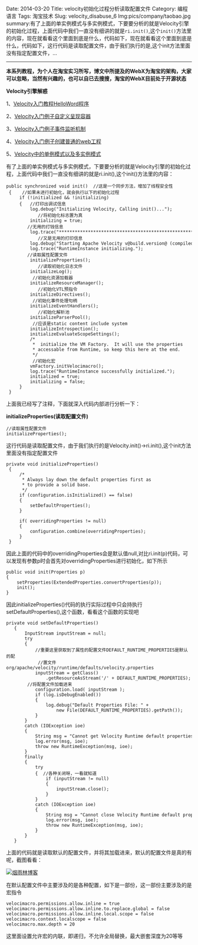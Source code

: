 Date: 2014-03-20
Title: velocity初始化过程分析读取配置文件
Category: 编程语言
Tags: 淘宝技术
Slug: velocity_disabuse_6
Img:pics/company/taobao.jpg
summary:有了上面的单实例模式与多实例模式，下要要分析的就是Velocity引擎的初始化过程，上面代码中我们一直没有细讲的就是`ri.init()`,这个`init()`方法里的内容，现在就看看这个里面到底是什么，代码如下，现在就看看这个里面到底是什么，代码如下，这行代码是读取配置文件，由于我们执行的是,这个init方法里面没有指定配置文件，...

----------

**本系列教程，为个人在淘宝实习所写，博文中所提及的WebX为淘宝的架构，大家可以忽略，当然有兴趣的，也可以自已去搜搜，淘宝的WebX目前处于开源状态**

**Velocity引擎解惑**

1、<a href="http://www.yanyulin.info/pages/2014/03/velocity_disabuse_1.html" target="_blank">Velocity入门教程HelloWord程序</a>

2、<a href="http://www.yanyulin.info/pages/2014/03/velocity_disabuse_2.html" target="_blank">Velocity入门例子自定义呈现容器</a>

3、<a href="http://www.yanyulin.info/pages/2014/03/velocity_disabuse_3.html" target="_blank">Velocity入门例子事件监听机制</a>


4、<a href="http://www.yanyulin.info/pages/2014/03/velocity_disabuse_4.html" target="_blank">Velocity入门例子创建普通的web工程</a>

5、<a href="http://www.yanyulin.info/pages/2014/03/velocity_disabuse_5.html" target="_blank">Velocity中的单例模式以及多实例模式</a>

有了上面的单实例模式与多实例模式，下要要分析的就是Velocity引擎的初始化过程，上面代码中我们一直没有细讲的就是ri.init(),这个init()方法里的内容：
　　

	public synchronized void init()  //这是一个同步方法，增加了线程安全性
	 {    //如果未进行初始化，就会执行以下的初始化过程
	     if (!initialized && !initializing)  
	     {   //打印出调试信息
	         log.debug("Initializing Velocity, Calling init()...");
				//将初始化标志置为真  
	         initializing = true;  
	  		//无用的打钱信息
	         log.trace("*******************************************************************");  
				//又是无用的打印信息
	         log.debug("Starting Apache Velocity v@build.version@ (compiled: @build.time@)");  
	         log.trace("RuntimeInstance initializing.");  
	  	    //读取属性配置文件
	         initializeProperties();
			    //读取初始化日志文件  
	         initializeLog();  
	          //初始化资源加载器
	         initializeResourceManager();
			    //初始化VTL预指令 
	         initializeDirectives();
	          //初始化事件处理句柄
	         initializeEventHandlers(); 
			    //初始化解析池 
	         initializeParserPool();  
	          //应该是static content include system
	         initializeIntrospection();  
	         initializeEvaluateScopeSettings();  
	         /* 
	          *  initialize the VM Factory.  It will use the properties 
	          * accessable from Runtime, so keep this here at the end. 
	          */  
	          //初始化宏
	         vmFactory.initVelocimacro();  
	         log.trace("RuntimeInstance successfully initialized.");  
	         initialized = true;  
	         initializing = false;  
	     }  
	 }  


上面我已经写了注释，下面就深入代码内部进行分析一下：

**initializeProperties(读取配置文件)**

 	//读取属性配置文件
	initializeProperties();

这行代码是读取配置文件，由于我们执行的是Velocity.init()->ri.init(),这个init方法里面没有指定配置文件


	private void initializeProperties()  
	 {  
	     /* 
	      * Always lay down the default properties first as 
	      * to provide a solid base. 
	      */  
	     if (configuration.isInitialized() == false)  
	     {  
	         setDefaultProperties();  
	     }  
	  
	     if( overridingProperties != null)  
	     {  
	         configuration.combine(overridingProperties);  
	     }  
	 }


因此上面的代码中的overridingProperties会是默认值null,对比ri.init(p)代码，可以发现有参数p时会首先对overridingProperties进行初始化，如下所示

	public void init(Properties p)  
	{  
	    setProperties(ExtendedProperties.convertProperties(p));  
	    init();  
	}  

因此initializeProperties()代码的执行实际过程中只会持执行setDefaultProperties(),这个函数，看看这个函数的实现吧

	private void setDefaultProperties()  
	   {  
	       InputStream inputStream = null;  
	       try  
	       {  
	           //重要这里获取到了属性的配置文件DEFAULT_RUNTIME_PROPERTIES是默认的配
				//置文件org/apache/velocity/runtime/defaults/velocity.properties
	           inputStream = getClass()  
	               .getResourceAsStream('/' + DEFAULT_RUNTIME_PROPERTIES);  
	  		//将配置文件加载进来
	           configuration.load( inputStream );  
	           if (log.isDebugEnabled())  
	           {  
	               log.debug("Default Properties File: " +  
	                   new File(DEFAULT_RUNTIME_PROPERTIES).getPath());  
	           }  
	       }  
	       catch (IOException ioe)  
	       {  
	           String msg = "Cannot get Velocity Runtime default properties!";  
	           log.error(msg, ioe);  
	           throw new RuntimeException(msg, ioe);  
	       }  
	       finally  
	       {  
	           try  
	           {  //各种关闭呀，一看就知道
	               if (inputStream != null)  
	               {  
	                   inputStream.close();  
	               }  
	           }  
	           catch (IOException ioe)  
	           {  
	               String msg = "Cannot close Velocity Runtime default properties!";  
	               log.error(msg, ioe);  
	               throw new RuntimeException(msg, ioe);  
	           }  
	       }  
	   }  


上面的代码就是读取默认的配置文件，并将其加载进来，默认的配置文件是真的有呢，截图看看：

<a href="http://www.yanyulin.info/pages/2014/03/velocity_disabuse_6.html">
<img src="http://www.yanyulin.info/pics/taobao/velocity6_1.jpg" alt="烟雨林博客"/>
</a>

在默认配置文件中主要涉及的是各种配置，如下是一部份，这一部份主要涉及的是宏指令

	velocimacro.permissions.allow.inline = true  
	velocimacro.permissions.allow.inline.to.replace.global = false  
	velocimacro.permissions.allow.inline.local.scope = false  	  
	velocimacro.context.localscope = false  
	velocimacro.max.depth = 20 

这里面设置允许宏的内联，即递归，不允许全局替换，最大嵌套深度为20等等

